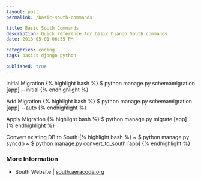 ```yaml
---
layout: post
permalink: /basic-south-commands

title: Basic South Commands
description: Quick reference for basic Django South commands
date: 2013-05-01 06:55 PM

categories: coding
tags: basics django python

published: true
---
```


Initial Migration
{% highlight bash %}
$ python manage.py schemamigration [app] --initial
{% endhighlight %}

Add Migration
{% highlight bash %}
$ python manage.py schemamigration [app] --auto
{% endhighlight %}

Apply Migration
{% highlight bash %}
$ python manage.py migrate [app]
{% endhighlight %}

Convert existing DB to South
{% highlight bash %}
~ $ python manage.py syncdb
~ $ python manage.py convert_to_south [app]
{% endhighlight %}

### More Information
- South Website | [south.aeracode.org](http://south.aeracode.org/)